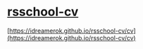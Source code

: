 # [rsschool-cv](https://idreamerok.github.io/rsschool-cv/)
[https://idreamerok.github.io/rsschool-cv/cv](https://idreamerok.github.io/rsschool-cv/cv)
